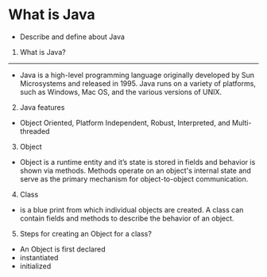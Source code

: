 #  What is Java

  -  Describe and define about Java

1. What is Java?
-------------------
  - Java is a high-level programming language originally developed by Sun Microsystems and released in 1995. Java runs on a variety of         platforms, such as Windows, Mac OS, and the various versions of UNIX.
  
2. Java features 

  - Object Oriented, Platform Independent, Robust, Interpreted, and Multi-threaded
 
3. Object

  - Object is a runtime entity and it’s state is stored in fields and behavior is shown via methods. Methods operate on an object's          internal state and serve as the primary mechanism for object-to-object communication.

4. Class 

  - is a blue print from which individual objects are created. 
   A class can contain fields and methods to describe the behavior of an object.

5. Steps for creating an Object for a class?

  - An Object is first declared
  - instantiated
  - initialized

